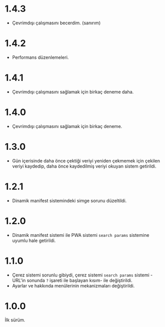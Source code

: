 # 1.4.3
- Çevrimdışı çalışmasını becerdim. (sanırım)

# 1.4.2
- Performans düzenlemeleri.

# 1.4.1
- Çevrimdışı çalışmasını sağlamak için birkaç deneme daha.

# 1.4.0
- Çevrimdışı çalışmasını sağlamak için birkaç deneme.

# 1.3.0
- Gün içerisinde daha önce çektiği veriyi yeniden çekmemek için çekilen veriyi kaydedip, daha önce kaydedilmiş veriyi okuyan sistem getirildi.

# 1.2.1
- Dinamik manifest sistemindeki simge sorunu düzeltildi.

# 1.2.0
- Dinamik manifest sistemi ile PWA sistemi `search params` sistemine uyumlu hale getirildi.

# 1.1.0
- Çerez sistemi sorunlu gibiydi, çerez sistemi `search params` sistemi -URL'in sonunda `?` işareti ile başlayan kısım- ile değiştirildi.
- Ayarlar ve hakkında menülerinin mekanizmaları değiştirildi.

# 1.0.0
İlk sürüm.
